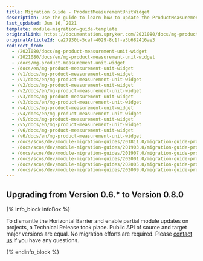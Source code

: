 ```yaml
---
title: Migration Guide - ProductMeasurementUnitWidget
description: Use the guide to learn how to update the ProductMeasurementUnitWidget module.
last_updated: Jun 16, 2021
template: module-migration-guide-template
originalLink: https://documentation.spryker.com/2021080/docs/mg-product-measurement-unit-widget
originalArticleId: ca27930b-5caf-4029-8c1f-a3b682416ae3
redirect_from:
  - /2021080/docs/mg-product-measurement-unit-widget
  - /2021080/docs/en/mg-product-measurement-unit-widget
  - /docs/mg-product-measurement-unit-widget
  - /docs/en/mg-product-measurement-unit-widget
  - /v1/docs/mg-product-measurement-unit-widget
  - /v1/docs/en/mg-product-measurement-unit-widget
  - /v2/docs/mg-product-measurement-unit-widget
  - /v2/docs/en/mg-product-measurement-unit-widget
  - /v3/docs/mg-product-measurement-unit-widget
  - /v3/docs/en/mg-product-measurement-unit-widget
  - /v4/docs/mg-product-measurement-unit-widget
  - /v4/docs/en/mg-product-measurement-unit-widget
  - /v5/docs/mg-product-measurement-unit-widget
  - /v5/docs/en/mg-product-measurement-unit-widget
  - /v6/docs/mg-product-measurement-unit-widget
  - /v6/docs/en/mg-product-measurement-unit-widget
  - /docs/scos/dev/module-migration-guides/201811.0/migration-guide-productmeasurementunitwidget.html
  - /docs/scos/dev/module-migration-guides/201903.0/migration-guide-productmeasurementunitwidget.html
  - /docs/scos/dev/module-migration-guides/201907.0/migration-guide-productmeasurementunitwidget.html
  - /docs/scos/dev/module-migration-guides/202001.0/migration-guide-productmeasurementunitwidget.html
  - /docs/scos/dev/module-migration-guides/202005.0/migration-guide-productmeasurementunitwidget.html
  - /docs/scos/dev/module-migration-guides/202009.0/migration-guide-productmeasurementunitwidget.html
---
```


## Upgrading from Version 0.6.* to Version 0.8.0

{% info_block infoBox %}

To dismantle the Horizontal Barrier and enable partial module updates on projects, a Technical Release took place. Public API of source and target major versions are equal. No migration efforts are required. Please [contact us](https://spryker.com/en/support/) if you have any questions.

{% endinfo_block %}

